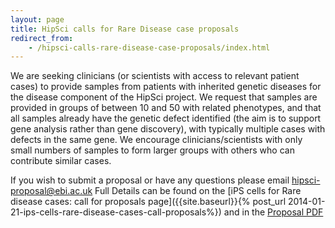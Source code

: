```yaml
---
layout: page
title: HipSci calls for Rare Disease case proposals
redirect_from:
    - /hipsci-calls-rare-disease-case-proposals/index.html
---
```


We are seeking clinicians (or scientists with access to relevant patient cases)
to provide samples from patients with inherited genetic diseases for the
disease component of the HipSci project. We request that samples are provided
in groups of between 10 and 50 with related phenotypes, and that all samples
already have the genetic defect identified (the aim is to support gene analysis
rather than gene discovery), with typically multiple cases with defects in the
same gene. We encourage clinicians/scientists with only small numbers of
samples to form larger groups with others who can contribute similar cases.

If you wish to submit a proposal or have any questions please email
[hipsci-proposal@ebi.ac.uk](mailto:hipsci-proposal@ebi.ac.uk)
Full Details can be found on the [iPS cells for Rare
disease cases: call for proposals page]({{site.baseurl}}{% post_url 2014-01-21-ips-cells-rare-disease-cases-call-proposals%})
and in the [Proposal PDF]({{site.baseurl}}/documents/HipSci_Rare_call_for_proposals_March2014.pdf)
